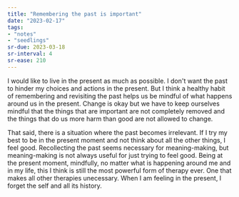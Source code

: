 ```yaml
---
title: "Remembering the past is important"
date: "2023-02-17"
tags:
- "notes"
- "seedlings"
sr-due: 2023-03-18
sr-interval: 4
sr-ease: 210
---
```


I would like to live in the present as much as possible. I don't want the past to hinder my choices and actions in the present. But I think a healthy habit of remembering and revisiting the past helps us be mindful of what happens around us in the present. Change is okay but we have to keep ourselves mindful that the things that are important are not completely removed and the things that do us more harm than good are not allowed to change.

That said, there is a situation where the past becomes irrelevant. If I try my best to be in the present moment and not think about all the other things, I feel good. Recollecting the past seems necessary for meaning-making, but meaning-making is not always useful for just trying to feel good. Being at the present moment, mindfully, no matter what is happening around me and in my life, this I think is still the most powerful form of therapy ever. One that makes all other therapies unecessary. When I am feeling in the present, I forget the self and all its history.